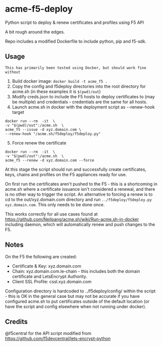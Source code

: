 # acme-f5-deploy
Python script to deploy &amp; renew certificates and profiles using F5 API

A bit rough around the edges.

Repo includes a modified Dockerfile to include python, pip and f5-sdk.

## Usage
`This has primarily been tested using Docker, but should work fine without`
1. Build docker image:
`docker build -t acme_f5 .`
2. Copy the config and f5deploy directories into the root directory for acme.sh (in these examples it is `$(pwd)/out`)
3. Modify creds.json to include the F5 hosts to deploy certificates to (may be multiple) and credentials - credentials are the same for all hosts.
4. Launch acme.sh in docker with the deployment script as --renew-hook target
  ```
  docker run --rm  -it  \
 -v "$(pwd)/out":/acme.sh  \
 acme_f5 --issue -d xyz.domain.com \ 
 --renew-hook "/acme.sh/f5deploy/f5deploy.py"
  ```
5. Force renew the certificate
  ```
  docker run --rm  -it  \
  -v "$(pwd)/out":/acme.sh  \
  acme_f5 --renew -d xyz.domain.com --force
  ```
  
At this stage the script should run and successfully create certificates, keys, chains and profiles on the F5 appliances ready for use.

On first run the certificates aren't pushed to the F5 - this is a shortcoming in acme.sh where a certificate issuance isn't considered a renewal, and there is no other way to trigger the script. An alternative to forcing a renew is to cd to the out/xyz.domain.com directory and run `../f5deploy/f5deploy.py xyz.domain.com`. This only needs to be done once.

This works correctly for all use cases found at https://github.com/Neilpang/acme.sh/wiki/Run-acme.sh-in-docker including daemon, which will automatically renew and push changes to the F5.

## Notes
On the F5 the following are created:
- Certificate & Key: xyz.domain.com
- Chain: xyz.domain.com.le-chain - this includes both the domain certificate and LetsEncrypt Authority.
- Client SSL Profile: cssl.xyz.domain.com

Configuration directory is hardcoded to ../f5deploy/config/ within the script - this is OK in the general case but may not be accurate if you have configured acme.sh to put certificates outside of the default location (or have the script and config elsewhere when not running under docker).

## Credits
@f5central for the API script modified from https://github.com/f5devcentral/lets-encrypt-python
